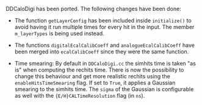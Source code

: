 <!--
Copyright (c) 2020-2024 Key4hep-Project.

This file is part of Key4hep.
See https://key4hep.github.io/key4hep-doc/ for further info.

Licensed under the Apache License, Version 2.0 (the "License");
you may not use this file except in compliance with the License.
You may obtain a copy of the License at

    http://www.apache.org/licenses/LICENSE-2.0

Unless required by applicable law or agreed to in writing, software
distributed under the License is distributed on an "AS IS" BASIS,
WITHOUT WARRANTIES OR CONDITIONS OF ANY KIND, either express or implied.
See the License for the specific language governing permissions and
limitations under the License.
-->
DDCaloDigi has been ported. The following changes have been done:
- The function `getLayerConfig` has been included inside `initialize()` to avoid
  having it run multiple times for every hit in the input. The member
  `m_layerTypes` is being used instead.
- The functions `digitalEcalCalibCoeff` and `analogueEcalCalibCoeff` have been
  merged into `ecalCalibCoeff` since they were the same function.

- Time smearing: By default in `DDCaloDigi.cc` the simhits time is taken "as is"
  when computing the rechits time. There is now the possibility to change this
  behaviour and get more realistic rechits using the `enableHitsTimeSmearing`
  flag. If set to `True`, it applies a Gaussian smearing to the simhits time.
  The `sigma` of the Gaussian is configurable as well with the
  `{E/H}CALTimeResolution` flag (in `ns`).
